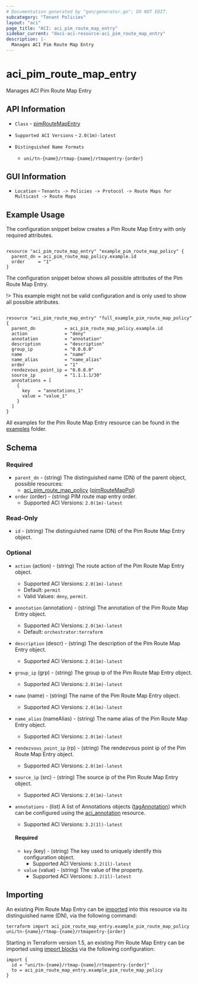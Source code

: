 ```yaml
---
# Documentation generated by "gen/generator.go"; DO NOT EDIT.
subcategory: "Tenant Policies"
layout: "aci"
page_title: "ACI: aci_pim_route_map_entry"
sidebar_current: "docs-aci-resource-aci_pim_route_map_entry"
description: |-
  Manages ACI Pim Route Map Entry
---
```


# aci_pim_route_map_entry #

Manages ACI Pim Route Map Entry

## API Information ##

* `Class` - [pimRouteMapEntry](https://pubhub.devnetcloud.com/media/model-doc-latest/docs/app/index.html#/objects/pimRouteMapEntry/overview)

* `Supported ACI Versions` - `2.0(1m)-latest`

* `Distinguished Name Formats`
  - `uni/tn-{name}/rtmap-{name}/rtmapentry-{order}`

## GUI Information ##

* `Location` - `Tenants -> Policies -> Protocol -> Route Maps for Multicast -> Route Maps`

## Example Usage ##

The configuration snippet below creates a Pim Route Map Entry with only required attributes.

```hcl

resource "aci_pim_route_map_entry" "example_pim_route_map_policy" {
  parent_dn = aci_pim_route_map_policy.example.id
  order     = "1"
}

```
The configuration snippet below shows all possible attributes of the Pim Route Map Entry.

!> This example might not be valid configuration and is only used to show all possible attributes.

```hcl

resource "aci_pim_route_map_entry" "full_example_pim_route_map_policy" {
  parent_dn           = aci_pim_route_map_policy.example.id
  action              = "deny"
  annotation          = "annotation"
  description         = "description"
  group_ip            = "0.0.0.0"
  name                = "name"
  name_alias          = "name_alias"
  order               = "1"
  rendezvous_point_ip = "0.0.0.0"
  source_ip           = "1.1.1.1/30"
  annotations = [
    {
      key   = "annotations_1"
      value = "value_1"
    }
  ]
}

```

All examples for the Pim Route Map Entry resource can be found in the [examples](https://github.com/CiscoDevNet/terraform-provider-aci/examples/resources/aci_pim_route_map_entry) folder.

## Schema

### Required

* `parent_dn` - (string) The distinguished name (DN) of the parent object, possible resources:
  - [aci_pim_route_map_policy](https://registry.terraform.io/providers/CiscoDevNet/aci/latest/docs/resources/pim_route_map_policy) ([pimRouteMapPol](https://pubhub.devnetcloud.com/media/model-doc-latest/docs/app/index.html#/objects/pimRouteMapPol/overview))
* `order` (order) - (string) PIM route map entry order.
  - Supported ACI Versions: `2.0(1m)-latest`

### Read-Only

* `id` - (string) The distinguished name (DN) of the Pim Route Map Entry object.

### Optional
  
* `action` (action) - (string) The route action of the Pim Route Map Entry object.
  - Supported ACI Versions: `2.0(1m)-latest`
  - Default: `permit`
  - Valid Values: `deny`, `permit`.
* `annotation` (annotation) - (string) The annotation of the Pim Route Map Entry object.
  - Supported ACI Versions: `2.0(1m)-latest`
  - Default: `orchestrator:terraform`
* `description` (descr) - (string) The description of the Pim Route Map Entry object.
  - Supported ACI Versions: `2.0(1m)-latest`
* `group_ip` (grp) - (string) The group ip of the Pim Route Map Entry object.
  - Supported ACI Versions: `2.0(1m)-latest`
* `name` (name) - (string) The name of the Pim Route Map Entry object.
  - Supported ACI Versions: `2.0(1m)-latest`
* `name_alias` (nameAlias) - (string) The name alias of the Pim Route Map Entry object.
  - Supported ACI Versions: `2.0(1m)-latest`
* `rendezvous_point_ip` (rp) - (string) The rendezvous point ip of the Pim Route Map Entry object.
  - Supported ACI Versions: `2.0(1m)-latest`
* `source_ip` (src) - (string) The source ip of the Pim Route Map Entry object.
  - Supported ACI Versions: `2.0(1m)-latest`

* `annotations` - (list) A list of Annotations objects ([tagAnnotation](https://pubhub.devnetcloud.com/media/model-doc-latest/docs/app/index.html#/objects/tagAnnotation/overview)) which can be configured using the [aci_annotation](https://registry.terraform.io/providers/CiscoDevNet/aci/latest/docs/resources/annotation) resource.
  - Supported ACI Versions: `3.2(1l)-latest`
  
  #### Required
  
  * `key` (key) - (string) The key used to uniquely identify this configuration object.
      - Supported ACI Versions: `3.2(1l)-latest`
  * `value` (value) - (string) The value of the property.
      - Supported ACI Versions: `3.2(1l)-latest`

## Importing

An existing Pim Route Map Entry can be [imported](https://www.terraform.io/docs/import/index.html) into this resource via its distinguished name (DN), via the following command:

```
terraform import aci_pim_route_map_entry.example_pim_route_map_policy uni/tn-{name}/rtmap-{name}/rtmapentry-{order}
```

Starting in Terraform version 1.5, an existing Pim Route Map Entry can be imported 
using [import blocks](https://developer.hashicorp.com/terraform/language/import) via the following configuration:

```
import {
  id = "uni/tn-{name}/rtmap-{name}/rtmapentry-{order}"
  to = aci_pim_route_map_entry.example_pim_route_map_policy
}
```
